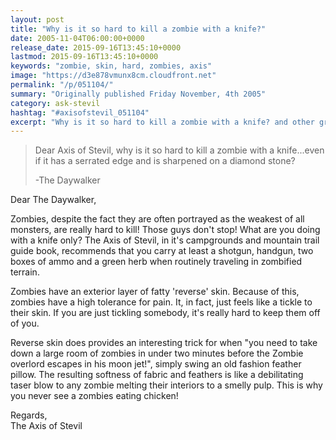 ```yaml
---
layout: post
title: "Why is it so hard to kill a zombie with a knife?"
date: 2005-11-04T06:00:00+0000
release_date: 2015-09-16T13:45:10+0000
lastmod: 2015-09-16T13:45:10+0000
keywords: "zombie, skin, hard, zombies, axis"
image: "https://d3e878vmunx8cm.cloudfront.net"
permalink: "/p/051104/"
summary: "Originally published Friday November, 4th 2005"
category: ask-stevil
hashtag: "#axisofstevil_051104"
excerpt: "Why is it so hard to kill a zombie with a knife? and other great questions from Friday November, 4th 2005"
---
```


> Dear Axis of Stevil, why is it so hard to kill a zombie with a knife...even if it has a serrated edge and is sharpened on a diamond stone?
> 
> -The Daywalker

Dear The Daywalker,

Zombies, despite the fact they are often portrayed as the weakest of all monsters, are really hard to kill! Those guys don't stop! What are you doing with a knife only? The Axis of Stevil, in it's campgrounds and mountain trail guide book, recommends that you carry at least a shotgun, handgun, two boxes of ammo and a green herb when routinely traveling in zombified terrain.

Zombies have an exterior layer of fatty 'reverse' skin. Because of this, zombies have a high tolerance for pain. It, in fact, just feels like a tickle to their skin. If you are just tickling somebody, it's really hard to keep them off of you.

Reverse skin does provides an interesting trick for when "you need to take down a large room of zombies in under two minutes before the Zombie overlord escapes in his moon jet!", simply swing an old fashion feather pillow. The resulting softness of fabric and feathers is like a debilitating taser blow to any zombie melting their interiors to a smelly pulp. This is why you never see a zombies eating chicken!

Regards,  
The Axis of Stevil
